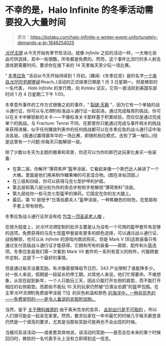 # 不幸的是，Halo Infinite 的冬季活动需要投入大量时间

> 原文：<https://kotaku.com/halo-infinite-s-winter-event-unfortunately-demands-a-bi-1848254025>

[*光环无限*](https://kotaku.com/halo-infinite-the-kotaku-review-1848159022) 从今天开始有季节性活动。就像 *Infinite* 之前的活动一样，一大堆化妆品可供选择，其中一些很酷，所有都是免费的。然而，这个事件比流行的多人射击游戏更需要时间，要求你在接下来的 14 天里每天至少玩一场比赛。



“ [冬季应急](https://www.halowaypoint.com/news/winter-contingency-event-launch) ”活动从今天开始持续到 1 月初。(趣闻:《冬季应变》是的名字[一个来自*光环的早期等级*](https://halo.fandom.com/wiki/WINTER_CONTINGENCY):Reach。)活动的正式结束日期是 1 月 3 日星期一。但是微软的一名代表， *Halo Infinite* 的发行商，向 *Kotaku* 证实，它将一直活跃到美国东部时间 1 月 4 日星期二下午 1:00。

冬季意外事件的工作方式很像之前的事件，“ [裂缝:天籁](https://kotaku.com/how-to-get-halo-infinite-s-sick-samurai-armor-1848113008) ”，因为它有一个单独的战斗通行证，你可以与*无限*的标准战斗通行证一起前进。通过完成每周的挑战，你可以在关卡中解锁新的关卡——不像标准关卡那样基于积累经验，而仅仅是通过完成单个的挑战。与 Fracture: Tenrai 不同，在那里你只能通过完成与事件相关的挑战来获得进展，似乎任何播放列表中的任何挑战都可以在冬季应急的战斗通行证中淘汰各层。(我通过赢得嘉年华的一场比赛，即随机档位模式，击败了第一梯队。)但是这里有一个问题:你每天只能解锁一层。

除了少数以冬天为主题的徽章和背景，你还可以为你的斯巴达玩家化身买一些装备:

*   在第二层，你解开“薄荷笑声”盔甲涂层，它看起来像一个斯巴达人掉进了一个大桶，里面是他们用来制作糖果棒的可恶混合物。(图在本帖顶部。)
*   在三级和四级，你可以获得马克七型护甲的护肩。
*   第五层和第八层分别为你的突击步枪和手枪解锁“薄荷笑料”涂层。
*   第九层给你一些马克七型盔甲的弹药。它固定在你的左大腿上。
*   最后，第 10 层授予“日落伯爵夫人”盔甲涂层，一种焦糖色的棕色，在垫肩和手套上带有棕色。

冬季应急战斗通行证并没有给 [包含一顶圣诞老人帽](https://kotaku.com/battlefield-2042-players-mad-over-santa-skin-1848151060) 。

在很大程度上，对*光环无限*定制的批评主要是认为没有一个可用的盔甲套件有足够的选项。免费获得的马克七型盔甲套装有更多的颜色选择，可以通过战斗通行证、战役解锁，也可以从 *Infinite* 的游戏内商店购买。但是 Mark V [B]这款装备只有通过支付高级战斗通行证才能获得，它拥有所有的装备——肩垫、配件和头盔选项。冬季应急是我们第一次看到 Mark VII 套件的一系列有意义的附件。代替跨套件定制，这是下一个最好的事情。

但是通过每天设置奖励，有点像基督降临节日历，343 产业限制了谁能挣多少。对一些人来说，假期是一段延长的停工期。对其他人来说，他们忙得要命。不难想象，从现在起到新年，一个人只能玩三天，因此只能打开左侧的肩垫，而不能打开相应的右侧肩垫。而那些不能玩 10 天的玩家仍然被“日落女伯爵”的盔甲包围。在主宰*光环无限*的免费装甲涂层 T5】的灰色和温和原色 [的海洋中，一种非灰色的——免费提供的——是令人垂涎的衣柜附加物。](https://kotaku.com/halo-infinite-is-plagued-with-gray-and-drab-armor-that-1848156663)

当然，鉴于 [关于穗科维德的](https://www1.nyc.gov/site/doh/covid/covid-19-data.page#daily) 由于奥米克龙的变异， [此刻出行是不可取的](https://www.nbcchicago.com/news/coronavirus/chicago-travel-advisory-jumps-to-47-states-2-territories-days-before-christmas/2712773/) 。所以人们很可能会一起呆在家里。然而，要求玩家在一年中最忙的时候几乎每天都登录仍然是一个很高的要求，尤其是当那些奖励可能再也不会出现的时候。

当被问及该活动——或者更具体地说，该活动的奖励——是否会在未来的某个时候回归时，微软的一名代表手头上没有立即得到这一信息。